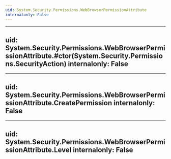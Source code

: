 ```yaml
---
uid: System.Security.Permissions.WebBrowserPermissionAttribute
internalonly: False
---
```


---
uid: System.Security.Permissions.WebBrowserPermissionAttribute.#ctor(System.Security.Permissions.SecurityAction)
internalonly: False
---

---
uid: System.Security.Permissions.WebBrowserPermissionAttribute.CreatePermission
internalonly: False
---

---
uid: System.Security.Permissions.WebBrowserPermissionAttribute.Level
internalonly: False
---
